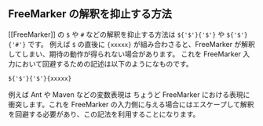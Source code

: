 ## FreeMarker の解釈を抑止する方法

[[FreeMarker]] の `$` や `#` などの解釈を抑止する方法は `${'$'}{'$'}` や `${'$'}{'#'}` です。
例えば `$` の直後に `{xxxxx}` が組み合わさると、FreeMarker が解釈してしまい、期待の動作が得られない場合があります。
これを FreeMarker 入力において回避するための記述は以下のようになものです。

```xml
${'$'}{'$'}{xxxxx}
```

例えば Ant や Maven などの変数表現は ちょうど FreeMarker における表現に衝突します。これを FreeMarker の入力側に与える場合にはエスケープして解釈を回避する必要があり、この記法を利用することになります。
